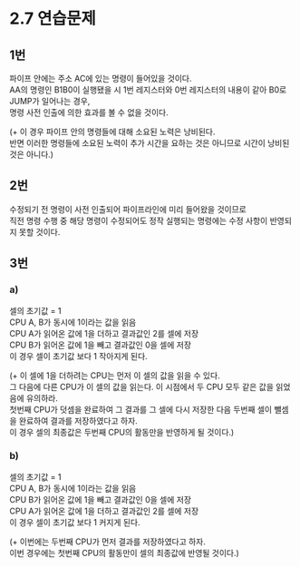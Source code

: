 # 2.7 연습문제

## 1번
파이프 안에는 주소 AC에 있는 명령이 들어있을 것이다.  
AA의 명령인 B1B0이 실행됐을 시 1번 레지스터와 0번 레지스터의 내용이 같아 B0로 JUMP가 일어나는 경우,  
명령 사전 인출에 의한 효과를 볼 수 없을 것이다.

(+ 이 경우 파이프 안의 명령들에 대해 소요된 노력은 낭비된다.  
반면 이러한 명령들에 소요된 노력이 추가 시간을 요하는 것은 아니므로 시간이 낭비된 것은 아니다.)

## 2번
수정되기 전 명령이 사전 인출되어 파이프라인에 미리 들어왔을 것이므로  
직전 명령 수행 중 해당 명령이 수정되어도 정작 실행되는 명령에는 수정 사항이 반영되지 못할 것이다.

## 3번
### a)
셀의 초기값 = 1  
CPU A, B가 동시에 1이라는 값을 읽음  
CPU A가 읽어온 값에 1을 더하고 결과값인 2를 셀에 저장  
CPU B가 읽어온 값에 1을 빼고 결과값인 0을 셀에 저장  
이 경우 셀이 초기값 보다 1 작아지게 된다.

(+ 이 셀에 1을 더하려는 CPU는 먼저 이 셀의 값을 읽을 수 있다.  
그 다음에 다른 CPU가 이 셀의 값을 읽는다. 이 시점에서 두 CPU 모두 같은 값을 읽었음에 유의하라.  
첫번째 CPU가 덧셈을 완료하여 그 결과를 그 셀에 다시 저장한 다음 두번째 셀이 뺄셈을 완료하여 결과를 저장하였다고 하자.  
이 경우 셀의 최종값은 두번째 CPU의 활동만을 반영하게 될 것이다.)

### b)
셀의 초기값 = 1   
CPU A, B가 동시에 1이라는 값을 읽음  
CPU B가 읽어온 값에 1을 빼고 결과값인 0을 셀에 저장  
CPU A가 읽어온 값에 1을 더하고 결과값인 2를 셀에 저장  
이 경우 셀이 초기값 보다 1 커지게 된다.

(+ 이번에는 두번째 CPU가 먼저 결과를 저장하였다고 하자.  
이번 경우에는 첫번째 CPU의 활동만이 셀의 최종값에 반영될 것이다.)
